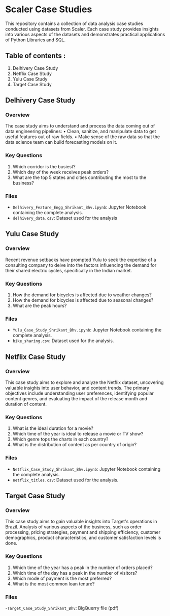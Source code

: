 # Scaler Case Studies

This repository contains a collection of data analysis case studies conducted using datasets from Scaler. Each case study provides insights into various aspects of the datasets and demonstrates practical applications of Python Libraries and SQL.

## Table of contents :

1. Delhivery Case Study
2. Netflix Case Study
3. Yulu Case Study
4. Target Case Study

## **Delhivery Case Study**

### Overview
The case study aims to understand and process the data coming out of data engineering pipelines:
• Clean, sanitize, and manipulate data to get useful features out of raw fields.
• Make sense of the raw data so that the data science team can build forecasting models on it.

### Key Questions
1. Which corridor is the busiest?
2. Which day of the week receives peak orders?
3. What are the top 5 states and cities contributing the most to the business?

### Files
- `Delhivery_Feature_Engg_Shrikant_Bhv.ipynb`: Jupyter Notebook containing the complete analysis.
- `delhivery_data.csv`: Dataset used for the analysis


## **Yulu Case Study**

### Overview
Recent revenue setbacks have prompted Yulu to seek the expertise of a consulting company to delve into the factors influencing the demand for their shared electric cycles, specifically in the Indian market.

### Key Questions
1. How the demand for bicycles is affected due to weather changes?
2. How the demand for bicycles is affected due to seasonal changes?
3. What are the peak hours?

### Files
- `Yulu_Case_Study_Shrikant_Bhv.ipynb`: Jupyter Notebook containing the complete analysis.
- `bike_sharing.csv`: Dataset used for the analysis.


## **Netflix Case Study**

### Overview
This case study aims to explore and analyze the Netflix dataset, uncovering valuable insights into user behavior, and content trends. The primary objectives include understanding user preferences, identifying popular content genres, and evaluating the impact of the release month and duration of content.

### Key Questions
1. What is the ideal duration for a movie?
2. Which time of the year is ideal to release a movie or TV show?
3. Which genre tops the charts in each country?
4. What is the distribution of content as per country of origin?

### Files
- `Netflix_Case_Study_Shrikant_Bhv.ipynb`: Jupyter Notebook containing the complete analysis.
- `netflix_titles.csv`: Dataset used for the analysis.


## **Target Case Study**

### Overview
This case study aims to gain valuable insights into Target's operations in Brazil. Analysis of various aspects of the business, such as order processing, pricing strategies, payment and shipping efficiency, customer demographics, product characteristics, and customer satisfaction levels is done.

### Key Questions
1. Which time of the year has a peak in the number of orders placed?
2. Which time of the day has a peak in the number of visitors?
3. Which mode of payment is the most preferred?
4. What is the most common loan tenure?

### Files
-`Target_Case_Study_Shrikant_Bhv`: BigQuerry file (pdf)

